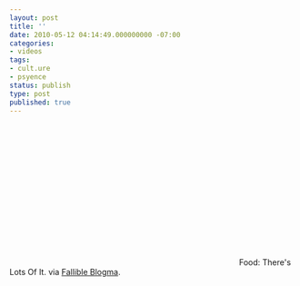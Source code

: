 ```yaml
---
layout: post
title: ''
date: 2010-05-12 04:14:49.000000000 -07:00
categories:
- videos
tags:
- cult.ure
- psyence
status: publish
type: post
published: true
---
```

<object width="400" height="251"><param name="movie" value="http://www.youtube.com/v/OXrN9HhnCcM&amp;rel=0&amp;egm=0&amp;showinfo=0&amp;fs=1" /><param name="wmode" value="transparent" /><param name="allowFullScreen" value="true" /><embed src="http://www.youtube.com/v/OXrN9HhnCcM&amp;rel=0&amp;egm=0&amp;showinfo=0&amp;fs=1" type="application/x-shockwave-flash" width="400" height="251" allowfullscreen="true" wmode="transparent"></embed></object>
	    Food: There's Lots Of It. via [Fallible Blogma](http://www.fallibleblogma.com/index.php/overpopulation-is-a-myth-food-supply/).
